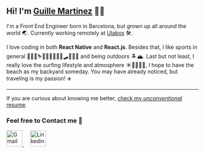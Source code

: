 ## Hi! I'm [Guille Martinez](https://www.linkedin.com/in/guillemmc) 👋🏽

I'm a Front End Engineer born in Barcelona, but grown up all around the world 🌏. Currently working remotely at [Ulabox](https://www.ulabox.com) 🛠. 

I love coding in both **React Native** and **React.js**. Besides that, I like sports in general 🏃🏽‍♂️⛷🚴🏽‍♂️🤾🏽‍♂️🛹🏊🏽‍♂️ and being outdoors 🏝🏔. Last but not least, I really love the surfing lifestyle and atmosphere ☀️🏄🏽‍♂️🌴, I hope to have the beach as my backyard someday. You may have already noticed, but traveling is my passion! ✈️

<hr/>

If you are curious about knowing me better, [check my *unconventional* resume](https://willyrabbits.github.io/).


### Feel free to Contact me 🙂
<p>
  <a href="mailto:guillemmartinezconejos@gmail.com">
    <img src="https://user-images.githubusercontent.com/45044417/112448477-ba750d00-8d52-11eb-8842-76198ae36a8f.png" width="42" alt="Gmail" title="mail me">
  </a>
  &nbsp;&nbsp;&nbsp;
  <a href="https://www.linkedin.com/in/guillemmc">
    <img src="https://user-images.githubusercontent.com/45044417/112448434-acbf8780-8d52-11eb-9644-e4d8cac67c23.png" width="42" alt="Linkedin" title="Linkedin">
  </a>
</p>




<!--
**willyrabbits/willyrabbits** is a ✨ _special_ ✨ repository because its `README.md` (this file) appears on your GitHub profile.

Here are some ideas to get you started:

- 🔭 I’m currently working on ...
- 🌱 I’m currently learning ...
- 👯 I’m looking to collaborate on ...
- 🤔 I’m looking for help with ...
- 💬 Ask me about ...
- 📫 How to reach me: ...
- 😄 Pronouns: ...
- ⚡ Fun fact: ...
-->
